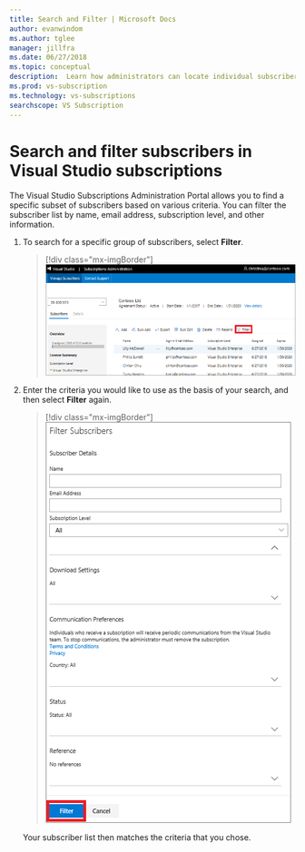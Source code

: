```yaml
---
title: Search and Filter | Microsoft Docs
author: evanwindom
ms.author: tglee
manager: jillfra
ms.date: 06/27/2018
ms.topic: conceptual
description:  Learn how administrators can locate individual subscribers or groups in the Administrator Portal.
ms.prod: vs-subscription
ms.technology: vs-subscriptions
searchscope: VS Subscription
---
```


# Search and filter subscribers in Visual Studio subscriptions

The Visual Studio Subscriptions Administration Portal allows you to find a specific subset of subscribers based on various criteria. You can filter the subscriber list by name, email address, subscription level, and other information.

1. To search for a specific group of subscribers, select **Filter**.
   > [!div class="mx-imgBorder"]
   > ![Select Filter to search a subscriber list](media/filter-list.png)

2. Enter the criteria you would like to use as the basis of your search, and then select **Filter** again.
   > [!div class="mx-imgBorder"]
   > ![Use the available fields to filter the subscriber data](media/filter-subscribers.png)

   Your subscriber list then matches the criteria that you chose.
